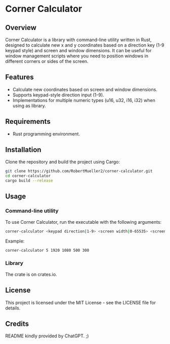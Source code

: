 # Corner Calculator
## Overview

Corner Calculator is a library with command-line utility written in Rust, designed to calculate new x and y coordinates based on a direction key (1-9 keypad style) and screen and window dimensions. It can be useful for window management scripts where you need to position windows in different corners or sides of the screen.

## Features

- Calculate new coordinates based on screen and window dimensions.
- Supports keypad-style direction input (1-9).
- Implementations for multiple numeric types (u16, u32, i16, i32) when using as library.

## Requirements

- Rust programming environment.

## Installation

Clone the repository and build the project using Cargo:

```sh
git clone https://github.com/RobertMueller2/corner-calculator.git
cd corner-calculator
cargo build --release
```

## Usage
### Command-line utility

To use Corner Calculator, run the executable with the following arguments:

```sh
corner-calculator <keypad direction|1-9> <screen width|0-65535> <screen height|0-65535> <window width|0-65535> <window height|0-65535>
```

Example:

```sh
corner-calculator 5 1920 1080 500 300
```

### Library

The crate is on crates.io.

## License

This project is licensed under the MIT License - see the LICENSE file for details.

## Credits

README kindly provided by ChatGPT. ;)
